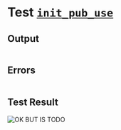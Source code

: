 # Test [`init_pub_use`](../doc/tests/statement_usage.md#L372)

## Output

```,plain
```

## Errors

```,plain
```

## Test Result

![OK BUT IS TODO](../doc/tests/.test/init_pub_use.png)
